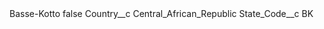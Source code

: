 <?xml version="1.0" encoding="UTF-8"?>
<CustomMetadata xmlns="http://soap.sforce.com/2006/04/metadata" xmlns:xsi="http://www.w3.org/2001/XMLSchema-instance" xmlns:xsd="http://www.w3.org/2001/XMLSchema">
    <label>Basse-Kotto</label>
    <protected>false</protected>
    <values>
        <field>Country__c</field>
        <value xsi:type="xsd:string">Central_African_Republic</value>
    </values>
    <values>
        <field>State_Code__c</field>
        <value xsi:type="xsd:string">BK</value>
    </values>
</CustomMetadata>
